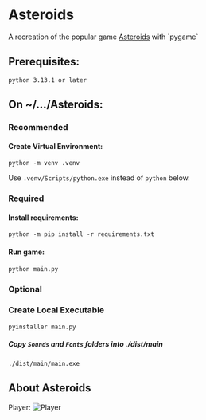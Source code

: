 
# Asteroids

A recreation of the popular game [Asteroids](https://en.wikipedia.org/wiki/Asteroids_(video_game)) with `pygame`


## Prerequisites:
```
python 3.13.1 or later
```

## On ~/.../Asteroids:

### Recommended
#### Create Virtual Environment:
```
python -m venv .venv
```
Use `.venv/Scripts/python.exe` instead of `python` below.

### Required

#### Install requirements:

```
python -m pip install -r requirements.txt
```

#### Run game:
```
python main.py
```

### Optional 

### Create Local Executable
```
pyinstaller main.py
```
##### Copy `Sounds` and `Fonts` folders into ./dist/main
```
./dist/main/main.exe
```

## About Asteroids

Player: ![Player](https://github.com/franciscoturdera00/Asteroids/blob/main/player.png?raw=true)